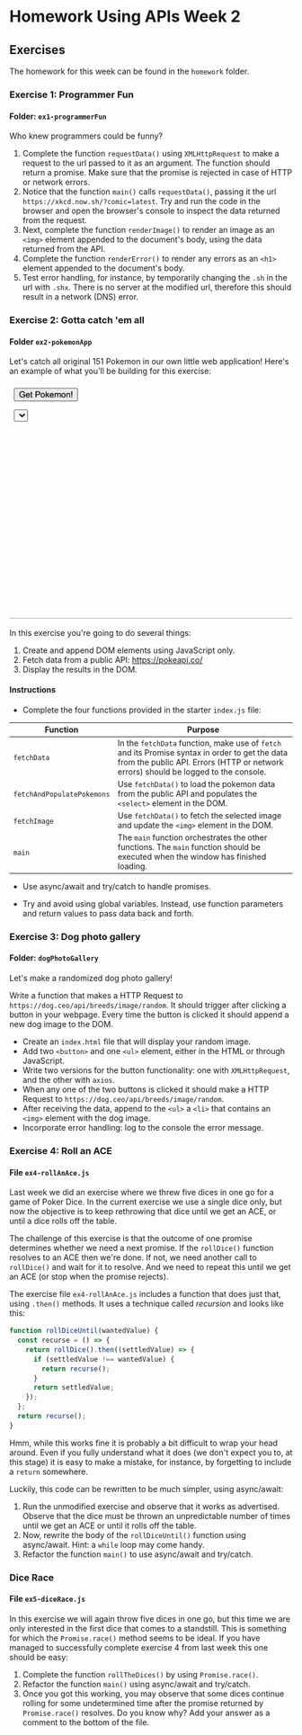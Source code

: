 # Homework Using APIs Week 2

## Exercises

The homework for this week can be found in the `homework` folder.

### Exercise 1: Programmer Fun

#### Folder: `ex1-programmerFun`

Who knew programmers could be funny?

1. Complete the function `requestData()` using `XMLHttpRequest` to make a request to the url passed to it as an argument. The function should return a promise. Make sure that the promise is rejected in case of HTTP or network errors.
2. Notice that the function `main()` calls `requestData()`, passing it the url `https://xkcd.now.sh/?comic=latest`. Try and run the code in the browser and open the browser's console to inspect the data returned from the request.
3. Next, complete the function `renderImage()` to render an image as an `<img>` element appended to the document's body, using the data returned from the API.
4. Complete the function `renderError()` to render any errors as an `<h1>` element appended to the document's body.
5. Test error handling, for instance, by temporarily changing the `.sh` in the url with `.shx`. There is no server at the modified url, therefore this should result in a network (DNS) error.

### Exercise 2: Gotta catch 'em all

#### Folder `ex2-pokemonApp`

Let's catch all original 151 Pokemon in our own little web application! Here's an example of what you'll be building for this exercise:

![Pokemon App](../../assets/pokemon-app.gif)

In this exercise you're going to do several things:

1. Create and append DOM elements using JavaScript only.
2. Fetch data from a public API: <https://pokeapi.co/>
3. Display the results in the DOM.

#### Instructions

- Complete the four functions provided in the starter `index.js` file:

<!-- prettier-ignore -->
Function | Purpose
---------|--------
`fetchData` | In the `fetchData` function, make use of `fetch` and its Promise syntax in order to get the data from the public API. Errors (HTTP or network errors) should be logged to the console.
`fetchAndPopulatePokemons` | Use `fetchData()` to load the pokemon data from the public API and populates the `<select>` element in the DOM.
`fetchImage` | Use `fetchData()` to fetch the selected image and update the `<img>` element in the DOM.
`main` | The `main` function orchestrates the other functions. The `main` function should be executed when the window has finished loading.

- Use async/await and try/catch to handle promises.

- Try and avoid using global variables. Instead, use function parameters and return values to pass data back and forth.

### Exercise 3: Dog photo gallery

#### Folder: `dogPhotoGallery`

Let's make a randomized dog photo gallery!

Write a function that makes a HTTP Request to `https://dog.ceo/api/breeds/image/random`. It should trigger after clicking a button in your webpage. Every time the button is clicked it should append a new dog image to the DOM.

- Create an `index.html` file that will display your random image.
- Add two `<button>` and one `<ul>` element, either in the HTML or through JavaScript.
- Write two versions for the button functionality: one with `XMLHttpRequest`, and the other with `axios`.
- When any one of the two buttons is clicked it should make a HTTP Request to `https://dog.ceo/api/breeds/image/random`.
- After receiving the data, append to the `<ul>` a `<li>` that contains an `<img>` element with the dog image.
- Incorporate error handling: log to the console the error message.

### Exercise 4: Roll an ACE

#### File `ex4-rollAnAce.js`

Last week we did an exercise where we threw five dices in one go for a game of Poker Dice. In the current exercise we use a single dice only, but now the objective is to keep rethrowing that dice until we get an ACE, or until a dice rolls off the table.

The challenge of this exercise is that the outcome of one promise determines whether we need a next promise. If the `rollDice()` function resolves to an ACE then we're done. If not, we need another call to `rollDice()` and wait for it to resolve. And we need to repeat this until we get an ACE (or stop when the promise rejects).

The exercise file `ex4-rollAnAce.js` includes a function that does just that, using `.then()` methods. It uses a technique called _recursion_ and looks like this:

```js
function rollDiceUntil(wantedValue) {
  const recurse = () => {
    return rollDice().then((settledValue) => {
      if (settledValue !== wantedValue) {
        return recurse();
      }
      return settledValue;
    });
  };
  return recurse();
}
```

Hmm, while this works fine it is probably a bit difficult to wrap your head around. Even if you fully understand what it does (we don't expect you to, at this stage) it is easy to make a mistake, for instance, by forgetting to include a `return` somewhere.

Luckily, this code can be rewritten to be much simpler, using async/await:

1. Run the unmodified exercise and observe that it works as advertised. Observe that the dice must be thrown an unpredictable number of times until we get an ACE or until it rolls off the table.
2. Now, rewrite the body of the `rollDiceUntil()` function using async/await. Hint: a `while` loop may come handy.
3. Refactor the function `main()` to use async/await and try/catch.

### Dice Race

#### File `ex5-diceRace.js`

In this exercise we will again throw five dices in one go, but this time we are only interested in the first dice that comes to a standstill. This is something for which the `Promise.race()` method seems to be ideal. If you have managed to successfully complete exercise 4 from last week this one should be easy:

1. Complete the function `rollTheDices()` by using `Promise.race()`.
2. Refactor the function `main()` using async/await and try/catch.
3. Once you got this working, you may observe that some dices continue rolling for some undetermined time after the promise returned by `Promise.race()` resolves. Do you know why? Add your answer as a comment to the bottom of the file.
